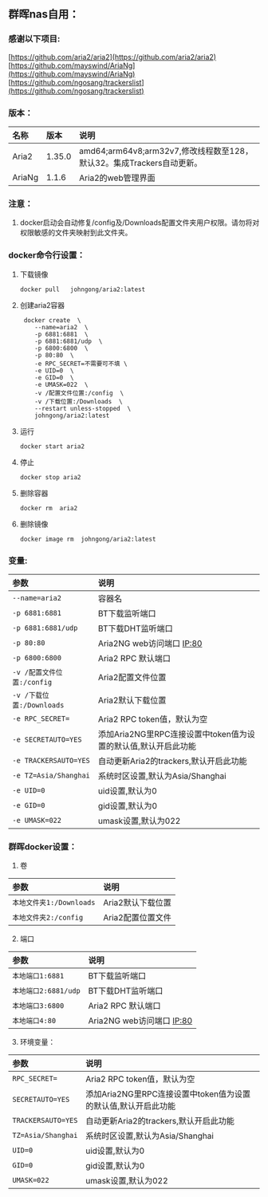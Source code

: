 ## 群晖nas自用：

### 感谢以下项目:

[https://github.com/aria2/aria2](https://github.com/aria2/aria2)                        
[https://github.com/mayswind/AriaNg](https://github.com/mayswind/AriaNg)             
[https://github.com/ngosang/trackerslist](https://github.com/ngosang/trackerslist)

### 版本：

|名称|版本|说明|
|:-|:-|:-|
|Aria2|1.35.0|amd64;arm64v8;arm32v7,修改线程数至128，默认32。集成Trackers自动更新。|
|AriaNg|1.1.6|Aria2的web管理界面|

### 注意：

1. docker启动会自动修复/config及/Downloads配置文件夹用户权限。请勿将对权限敏感的文件夹映射到此文件夹。

### docker命令行设置：

1. 下载镜像

       docker pull   johngong/aria2:latest

2. 创建aria2容器

        docker create  \
           --name=aria2  \
           -p 6881:6881  \
           -p 6881:6881/udp  \
           -p 6800:6800  \
           -p 80:80  \
           -e RPC_SECRET=不需要可不填 \
           -e UID=0  \
           -e GID=0  \
           -e UMASK=022  \
           -v /配置文件位置:/config  \
           -v /下载位置:/Downloads  \
           --restart unless-stopped  \
           johngong/aria2:latest


3. 运行

       docker start aria2

4. 停止

       docker stop aria2

5. 删除容器

       docker rm  aria2

6. 删除镜像

       docker image rm  johngong/aria2:latest

### 变量:

|参数|说明|
|:-|:-|
| `--name=aria2` |容器名|
| `-p 6881:6881` |BT下载监听端口|
| `-p 6881:6881/udp` |BT下载DHT监听端口
| `-p 80:80 ` | Aria2NG web访问端口 [IP:80](IP:80)|
| `-p 6800:6800` |Aria2 RPC 默认端口|
| `-v /配置文件位置:/config` |Aria2配置文件位置|
| `-v /下载位置:/Downloads` |Aria2默认下载位置|
| `-e RPC_SECRET=` |Aria2 RPC token值，默认为空|
| `-e SECRETAUTO=YES` |添加Aria2NG里RPC连接设置中token值为设置的默认值,默认开启此功能|
| `-e TRACKERSAUTO=YES` |自动更新Aria2的trackers,默认开启此功能|
| `-e TZ=Asia/Shanghai` |系统时区设置,默认为Asia/Shanghai|
| `-e UID=0` |uid设置,默认为0|
| `-e GID=0` |gid设置,默认为0|
| `-e UMASK=022` |umask设置,默认为022|

### 群晖docker设置：

1. 卷

|参数|说明|
|:-|:-|
| `本地文件夹1:/Downloads` |Aria2默认下载位置|
| `本地文件夹2:/config` |Aria2配置位置文件|

2. 端口

|参数|说明|
|:-|:-|
| `本地端口1:6881` |BT下载监听端口|
| `本地端口2:6881/udp` |BT下载DHT监听端口|
| `本地端口3:6800` |Aria2 RPC 默认端口|
| `本地端口4:80` |Aria2NG web访问端口 [IP:80](IP:80)|

3. 环境变量：

|参数|说明|
|:-|:-|
| `RPC_SECRET=` |Aria2 RPC token值，默认为空|
| `SECRETAUTO=YES` |添加Aria2NG里RPC连接设置中token值为设置的默认值,默认开启此功能|
| `TRACKERSAUTO=YES` |自动更新Aria2的trackers,默认开启此功能|
| `TZ=Asia/Shanghai` |系统时区设置,默认为Asia/Shanghai |
| `UID=0` |uid设置,默认为0|
| `GID=0` |gid设置,默认为0|
| `UMASK=022` |umask设置,默认为022|
